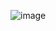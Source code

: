 ![image](https://user-images.githubusercontent.com/77521486/157996117-2b38cefe-a492-4523-902a-0a5860d06769.png)
